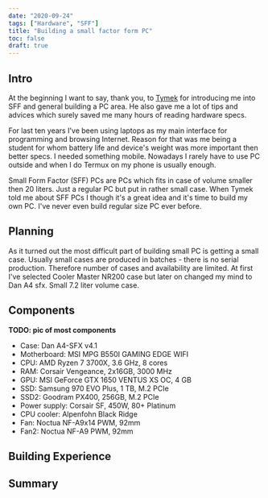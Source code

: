 ```yaml
---
date: "2020-09-24"
tags: ["Hardware", "SFF"]
title: "Building a small factor form PC"
toc: false
draft: true
---
```


## Intro

At the beginning I want to say, thank you, to
[Tymek](https://github.com/tmakowski) for introducing me into SFF and general
building a PC area. He also gave me a lot of tips and advices which surely
saved me many hours of reading hardware specs.

For last ten years I've been using laptops as my main interface for programming
and browsing Internet. Reason for that was me being a student
for whom battery life and device's weight was more important then better specs.
I needed something mobile. Nowadays I rarely have to use PC outside and when I
do Termux on my phone is usually enough.

Small Form Factor (SFF) PCs are PCs which fits in case of volume smaller then
20 liters. Just a regular PC but put in rather small case. When Tymek told me
about SFF PCs I though it's a great idea and it's time to build my own PC. I've
never even build regular size PC ever before.


## Planning

As it turned out the most difficult part of building small PC is getting a
small case. Usually small cases are produced in batches - there is no serial
production. Therefore number of cases and availability are limited.
At first I've selected Cooler Master NR200 case but later on changed my mind to
Dan A4 sfx. Small 7.2 liter volume case.

## Components

**TODO: pic of most components**

* Case: Dan A4-SFX v4.1
* Motherboard: MSI MPG B550I GAMING EDGE WIFI
* CPU: AMD Ryzen 7 3700X, 3.6 GHz, 8 cores
* RAM: Corsair Vengeance, 2x16GB, 3000 MHz
* GPU: MSI GeForce GTX 1650 VENTUS XS OC, 4 GB
* SSD: Samsung 970 EVO Plus, 1 TB, M.2 PCIe
* SSD2: Goodram PX400, 256GB, M.2 PCIe
* Power supply: Corsair SF, 450W, 80+ Platinum
* CPU cooler: Alpenfohn Black Ridge
* Fan: Noctua NF-A9x14 PWM, 92mm
* Fan2: Noctua NF-A9 PWM, 92mm


## Building Experience

## Summary




